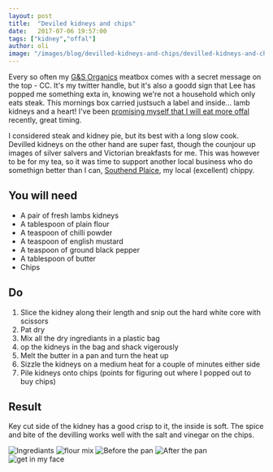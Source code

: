 ```yaml
---
layout: post
title:  "Deviled kidneys and chips"
date:   2017-07-06 19:57:00
tags: ["kidney","offal"]
author: oli
image: "/images/blog/devilled-kidneys-and-chips/devilled-kidneys-and-chips-04.jpg"
---
```


Every so often my [G&S Organics](http://www.thechristmasfarm.co.uk/) meatbox comes with a secret message on the top - CC.  It's my twitter handle, but it's also a goodd sign that Lee has popped me something exta in, knowing we're not a household which only eats steak.  This mornings box carried justsuch a label and inside... lamb kidneys and a heart!  I've been [promising myself that I will eat more offal](http://amzn.to/2uPt4hs) recently, great timing.

I considered steak and kidney pie, but its best with a long slow cook.  Devilled kidneys on the other hand are super fast, though the counjour up images of silver salvers and Victorian breakfasts for me.  This was however to be for my tea, so it was time to support another local business who do somethign better than I can, [Southend Plaice](https://www.facebook.com/Southend-Plaice-468051706696412/), my local (excellent) chippy.

## You will need


* A pair of fresh lambs kidneys
* A tablespoon of plain flour
* A teaspoon of chilli powder
* A teaspoon of english mustard
* A teaspoon of ground black pepper
* A tablespoon of butter
* Chips

## Do

1. Slice the kidney along their length and snip out the hard white core with scissors
2. Pat dry
3. Mix all the dry ingrediants in a plastic bag
4. op the kidneys in the bag and shack vigerously
5. Melt the butter in a pan and turn the heat up
6. Sizzle the kidneys on a medium heat for a couple of minutes either side 
7. Pile kidneys onto chips (points for figuring out where I popped out to buy chips)


## Result

Key cut side of the kidney has a good crisp to it, the inside is soft.  The spice and bite of the devilling works well with the salt and vinegar on the chips.


![Ingrediants](/images/blog/devilled-kidneys-and-chips/devilled-kidneys-and-chips-00.jpg)
![flour mix](/images/blog/devilled-kidneys-and-chips/devilled-kidneys-and-chips-01.jpg)
![Before the pan](/images/blog/devilled-kidneys-and-chips/devilled-kidneys-and-chips-02.jpg)
![After the pan](/images/blog/devilled-kidneys-and-chips/devilled-kidneys-and-chips-03.jpg)
![get in my face](/images/blog/devilled-kidneys-and-chips/devilled-kidneys-and-chips-04.jpg)
